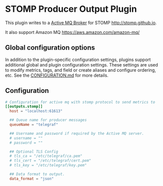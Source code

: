 # STOMP Producer Output Plugin

This plugin writes to a [Active MQ Broker](http://activemq.apache.org/)
for STOMP <http://stomp.github.io>.

It also support Amazon MQ  <https://aws.amazon.com/amazon-mq/>

## Global configuration options <!-- @/docs/includes/plugin_config.md -->

In addition to the plugin-specific configuration settings, plugins support
additional global and plugin configuration settings. These settings are used to
modify metrics, tags, and field or create aliases and configure ordering, etc.
See the [CONFIGURATION.md][CONFIGURATION.md] for more details.

[CONFIGURATION.md]: ../../../docs/CONFIGURATION.md#plugins

## Configuration

```toml @sample.conf
# Configuration for active mq with stomp protocol to send metrics to
[[outputs.stomp]]
  host = "localhost:61613"

  ## Queue name for producer messages
  queueName = "telegraf"

  ## Username and password if required by the Active MQ server.
  # username = ""
  # password = ""

  ## Optional TLS Config
  # tls_ca = "/etc/telegraf/ca.pem"
  # tls_cert = "/etc/telegraf/cert.pem"
  # tls_key = "/etc/telegraf/key.pem"

  ## Data format to output.
  data_format = "json"
```
